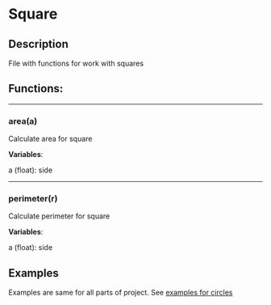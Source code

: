 # Square
## Description
File with functions for work with squares

## Functions:

---
### area(a)
Calculate area for square

**Variables**:

a (float): side

---
### perimeter(r)
Calculate perimeter for square

**Variables**:

a (float): side


## Examples
Examples are same for all parts of project. See [examples for circles](circle.md)